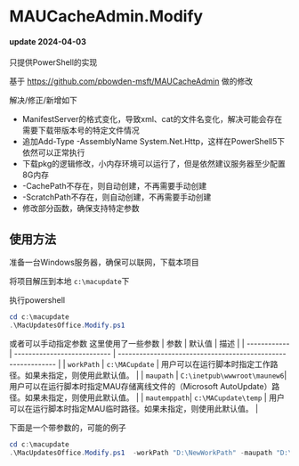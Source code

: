 # MAUCacheAdmin.Modify

#### update 2024-04-03
只提供PowerShell的实现

基于 https://github.com/pbowden-msft/MAUCacheAdmin 做的修改


解决/修正/新增如下 
- ManifestServer的格式变化，导致xml、cat的文件名变化，解决可能会存在需要下载带版本号的特定文件情况
- 追加Add-Type -AssemblyName System.Net.Http，这样在PowerShell5下依然可以正常执行
- 下载pkg的逻辑修改，小内存环境可以运行了，但是依然建议服务器至少配置8G内存
- -CachePath不存在，则自动创建，不再需要手动创建
- -ScratchPath不存在，则自动创建，不再需要手动创建
- 修改部分函数，确保支持特定参数

## 使用方法
准备一台Windows服务器，确保可以联网，下载本项目

将项目解压到本地 `c:\macupdate`下

执行powershell
```powershell
cd c:\macupdate
.\MacUpdatesOffice.Modify.ps1
```
或者可以手动指定参数
这里使用了一些参数
| 参数         | 默认值                      | 描述                                                         |
| ------------ | --------------------------- | ------------------------------------------------------------ |
| `workPath`   | `c:\MACupdate`              | 用户可以在运行脚本时指定工作路径。如果未指定，则使用此默认值。 |
| `maupath`    | `C:\inetpub\wwwroot\maunew6`| 用户可以在运行脚本时指定MAU存储离线文件的（Microsoft AutoUpdate）路径。如果未指定，则使用此默认值。 |
| `mautemppath`| `c:\MACupdate\temp`         | 用户可以在运行脚本时指定MAU临时路径。如果未指定，则使用此默认值。 |

下面是一个带参数的，可能的例子
```powershell
cd c:\macupdate
.\MacUpdatesOffice.Modify.ps1  -workPath "D:\NewWorkPath" -maupath "D:\NewMauPath" -mautemppath "D:\NewTempPath"

